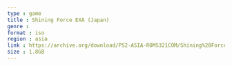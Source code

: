 ```yaml
---
type : game
title : Shining Force EXA (Japan)
genre : 
format : iso
region : asia
link : https://archive.org/download/PS2-ASIA-ROMS321COM/Shining%20Force%20EXA%20%28Japan%29.7z
size : 1.8GB
---
```

